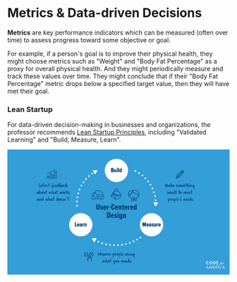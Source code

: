 # Metrics & Data-driven Decisions

**Metrics** are key performance indicators which can be measured (often over time) to assess progress toward some objective or goal.

For example, if a person's goal is to improve their physical health, they might choose metrics such as "Weight" and "Body Fat Percentage" as a proxy for overall physical health. And they might periodically measure and track these values over time. They might conclude that if their "Body Fat Percentage" metric drops below a specified target value, then they will have met their goal.

### Lean Startup

For data-driven decision-making in businesses and organizations, the professor recommends [Lean Startup Principles](http://theleanstartup.com/principles), including "Validated Learning" and "Build, Measure, Learn".

![](/img/notes/metrics/cfa-build-measure-learn.jpg)
